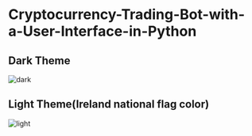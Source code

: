 # Cryptocurrency-Trading-Bot-with-a-User-Interface-in-Python
## Dark Theme
![dark](https://user-images.githubusercontent.com/94528423/232055906-042863b6-1542-434a-af0f-963bab964aab.png)
## Light Theme(Ireland national flag color)
![light](https://user-images.githubusercontent.com/94528423/232055895-551e6fa4-ec3f-4dc8-a3a9-56ca4dd27631.png)
